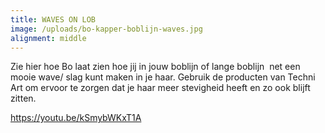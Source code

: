 ```yaml
---
title: WAVES ON LOB
image: /uploads/bo-kapper-boblijn-waves.jpg
alignment: middle
---
```


Zie hier hoe Bo laat zien hoe jij in jouw boblijn of lange boblijn&nbsp; net een mooie wave/ slag kunt maken in je haar. Gebruik de producten van Techni Art om ervoor te zorgen dat je haar meer stevigheid heeft en zo ook blijft zitten.

https://youtu.be/kSmybWKxT1A